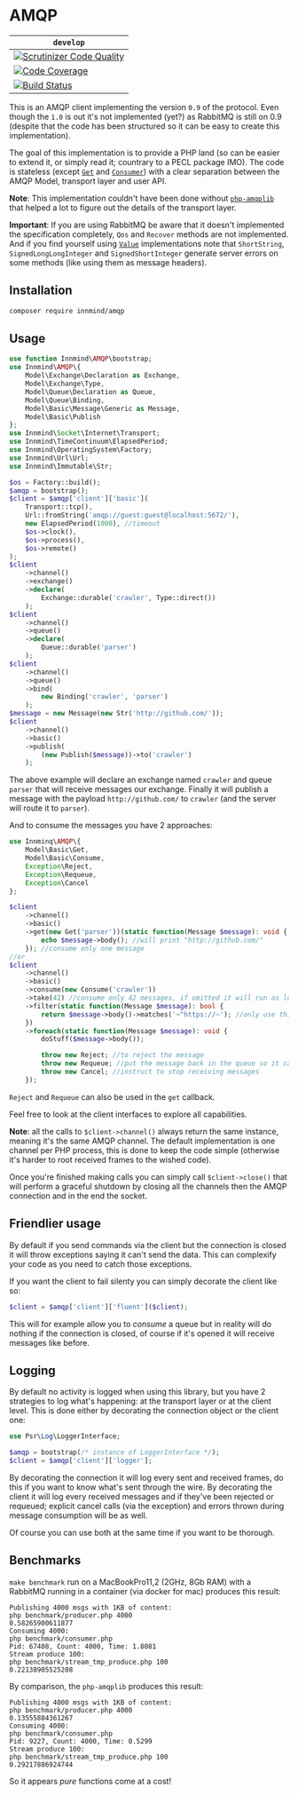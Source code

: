 # AMQP

| `develop` |
|-----------|
| [![Scrutinizer Code Quality](https://scrutinizer-ci.com/g/Innmind/AMQP/badges/quality-score.png?b=develop)](https://scrutinizer-ci.com/g/Innmind/AMQP/?branch=develop) |
| [![Code Coverage](https://scrutinizer-ci.com/g/Innmind/AMQP/badges/coverage.png?b=develop)](https://scrutinizer-ci.com/g/Innmind/AMQP/?branch=develop) |
| [![Build Status](https://scrutinizer-ci.com/g/Innmind/AMQP/badges/build.png?b=develop)](https://scrutinizer-ci.com/g/Innmind/AMQP/build-status/develop) |

This is an AMQP client implementing the version `0.9` of the protocol. Even though the `1.0` is out it's not implemented (yet?) as RabbitMQ is still on 0.9 (despite that the code has been structured so it can be easy to create this implementation).

The goal of this implementation is to provide a PHP land (so can be easier to extend it, or simply read it; countrary to a PECL package IMO). The code is stateless (except [`Get`](src/Client/Channel/Basic/Get.php) and [`Consumer`](src/Client/Channel/Basic/Consumer.php)) with a clear separation between the AMQP Model, transport layer and user API.

**Note**: This implementation couldn't have been done without [`php-amqplib`](https://packagist.org/packages/php-amqplib/php-amqplib) that helped a lot to figure out the details of the transport layer.

**Important**: If you are using RabbitMQ be aware that it doesn't implemented the specification completely, `Qos` and `Recover` methods are not implemented. And if you find yourself using [`Value`](src/Transport/Frame/Value.php) implementations note that `ShortString`, `SignedLongLongInteger` and `SignedShortInteger` generate server errors on some methods (like using them as message headers).

## Installation

```sh
composer require innmind/amqp
```

## Usage

```php
use function Innmind\AMQP\bootstrap;
use Innmind\AMQP\{
    Model\Exchange\Declaration as Exchange,
    Model\Exchange\Type,
    Model\Queue\Declaration as Queue,
    Model\Queue\Binding,
    Model\Basic\Message\Generic as Message,
    Model\Basic\Publish
};
use Innmind\Socket\Internet\Transport;
use Innmind\TimeContinuum\ElapsedPeriod;
use Innmind\OperatingSystem\Factory;
use Innmind\Url\Url;
use Innmind\Immutable\Str;

$os = Factory::build();
$amqp = bootstrap();
$client = $amqp['client']['basic'](
    Transport::tcp(),
    Url::fromString('amqp://guest:guest@localhost:5672/'),
    new ElapsedPeriod(1000), //timeout
    $os->clock(),
    $os->process(),
    $os->remote()
);
$client
    ->channel()
    ->exchange()
    ->declare(
        Exchange::durable('crawler', Type::direct())
    );
$client
    ->channel()
    ->queue()
    ->declare(
        Queue::durable('parser')
    );
$client
    ->channel()
    ->queue()
    ->bind(
        new Binding('crawler', 'parser')
    );
$message = new Message(new Str('http://github.com/'));
$client
    ->channel()
    ->basic()
    ->publish(
        (new Publish($message))->to('crawler')
    );
```

The above example will declare an exchange named `crawler` and queue `parser` that will receive messages our exchange. Finally it will publish a message with the payload `http://github.com/` to `crawler` (and the server will route it to `parser`).

And to consume the messages you have 2 approaches:

```php
use Innminq\AMQP\{
    Model\Basic\Get,
    Model\Basic\Consume,
    Exception\Reject,
    Exception\Requeue,
    Exception\Cancel
};

$client
    ->channel()
    ->basic()
    ->get(new Get('parser'))(static function(Message $message): void {
        echo $message->body(); //will print "http://github.com/"
    }); //consume only one message
//or
$client
    ->channel()
    ->basic()
    ->consume(new Consume('crawler'))
    ->take(42) //consume only 42 messages, if omitted it will run as long the connection is opened
    ->filter(static function(Message $message): bool {
        return $message->body()->matches('~^https://~'); //only use this when server routing is no longer enough
    })
    ->foreach(static function(Message $message): void {
        doStuff($message->body());

        throw new Reject; //to reject the message
        throw new Requeue; //put the message back in the queue so it can be redelivered
        throw new Cancel; //instruct to stop receiving messages
    });
```

`Reject` and `Requeue` can also be used in the `get` callback.

Feel free to look at the client interfaces to explore all capabilities.

**Note**: all the calls to `$client->channel()` always return the same instance, meaning it's the same AMQP channel. The default implementation is one channel per PHP process, this is done to keep the code simple (otherwise it's harder to root received frames to the wished code).

Once you're finished making calls you can simply call `$client->close()` that will perform a graceful shutdown by closing all the channels then the AMQP connection and in the end the socket.

## Friendlier usage

By default if you send commands via the client but the connection is closed it will throw exceptions saying it can't send the data. This can complexify your code as you need to catch those exceptions.

If you want the client to fail silenty you can simply decorate the client like so:

```php
$client = $amqp['client']['fluent']($client);
```

This will for example allow you to _consume_ a queue but in reality will do nothing if the connection is closed, of course if it's opened it will receive messages like before.

## Logging

By default no activity is logged when using this library, but you have 2 strategies to log what's happening: at the transport layer or at the client level. This is done either by decorating the connection object or the client one:

```php
use Psr\Log\LoggerInterface;

$amqp = bootstrap(/* instance of LoggerInterface */);
$client = $amqp['client']['logger'];
```

By decorating the connection it will log every sent and received frames, do this if you want to know what's sent through the wire. By decorating the client it will log every received messages and if they've been rejected or requeued; explicit cancel calls (via the exception) and errors thrown during message consumption will be as well.

Of course you can use both at the same time if you want to be thorough.

## Benchmarks

`make benchmark` run on a MacBookPro11,2 (2GHz, 8Gb RAM) with a RabbitMQ running in a container (via docker for mac) produces this result:

```
Publishing 4000 msgs with 1KB of content:
php benchmark/producer.php 4000
0.58265900611877
Consuming 4000:
php benchmark/consumer.php
Pid: 67408, Count: 4000, Time: 1.8081
Stream produce 100:
php benchmark/stream_tmp_produce.php 100
0.22138905525208
```

By comparison, the `php-amqplib` produces this result:

```
Publishing 4000 msgs with 1KB of content:
php benchmark/producer.php 4000
0.13555884361267
Consuming 4000:
php benchmark/consumer.php
Pid: 9227, Count: 4000, Time: 0.5299
Stream produce 100:
php benchmark/stream_tmp_produce.php 100
0.29217886924744
```

So it appears _pure_ functions come at a cost!
